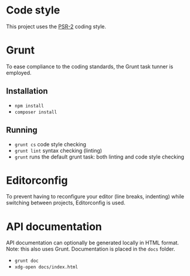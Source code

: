 # Code style

This project uses the [PSR-2](http://www.php-fig.org/psr/psr-2/) coding style.

# Grunt

To ease compliance to the coding standards, the Grunt task tunner is employed.

## Installation

 - `npm install`
 - `composer install`

## Running

 - `grunt cs` code style checking
 - `grunt lint` syntax checking (linting)
 - `grunt` runs the default grunt task: both linting and code style checking

# Editorconfig

To prevent having to reconfigure your editor (line breaks, indenting) while
switching between projects, Editorconfig is used.

# API documentation

API documentation can optionally be generated locally in HTML format. Note: this
also uses Grunt. Documentation is placed in the `docs` folder.

 - `grunt doc`
 - `xdg-open docs/index.html`
